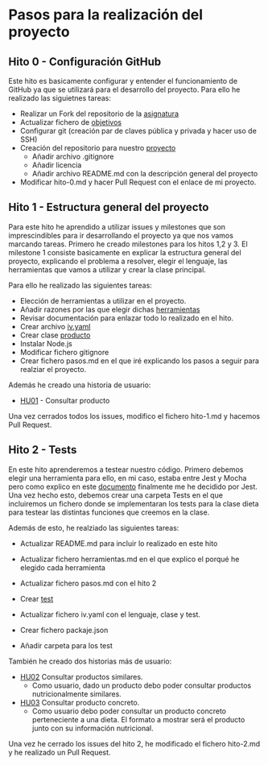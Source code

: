# Pasos para la realización del proyecto

## Hito 0 - Configuración GitHub

Este hito es basicamente configurar y entender el funcionamiento de GitHub ya que se utilizará para el desarrollo del proyecto. Para ello he realizado las siguietnes tareas:

+ Realizar un Fork del repositorio de la [asignatura](https://github.com/JJ/IV-20-21)
+ Actualizar fichero de [objetivos](https://github.com/JJ/IV-20-21/blob/master/objetivos/josemip98.md)
+ Configurar git (creación par de claves pública y privada y hacer uso de SSH)
+ Creación del repositorio para nuestro [proyecto](https://github.com/josemip98/OrganizeUDiet)
  + Añadir archivo .gitignore
  + Añadir licencia
  + Añadir archivo README.md con la descripción general del proyecto
+ Modificar hito-0.md y hacer Pull Request con el enlace de mi proyecto.

## Hito 1 - Estructura general del proyecto

Para este hito he aprendido a utilizar issues y milestones que son imprescindibles para ir desarrollando el proyecto ya que nos vamos marcando tareas.
Primero he creado milestones para los hitos 1,2 y 3. 
El milestone 1 consiste basicamente en explicar la estructura general del proyecto, explicando el problema a resolver, elegir el lenguaje, las herramientas que vamos a utilizar y crear la clase principal.

Para ello he realizado las siguientes tareas:

+ Elección de herramientas a utilizar en el proyecto.
+ Añadir razones por las que elegir dichas [herramientas](https://github.com/josemip98/OrganizeUDiet/blob/master/docs/herramientas.md)
+ Revisar documentación para enlazar todo lo realizado en el hito.
+ Crear archivo [iv.yaml](https://github.com/josemip98/OrganizeUDiet/blob/master/iv.yaml)
+ Crear clase [producto](https://github.com/josemip98/OrganizeUDiet/blob/master/src/producto.js)
+ Instalar Node.js
+ Modificar fichero gitignore
+ Crear fichero pasos.md en el que iré explicando los pasos a seguir para realziar el proyecto.

Además he creado una historia de usuario:

+ [HU01](https://github.com/josemip98/OrganizeUDiet/issues/9) - Consultar producto

Una vez cerrados todos los issues, modifico el fichero hito-1.md y hacemos Pull Request.

## Hito 2 - Tests

En este hito aprenderemos a testear nuestro código. Primero debemos elegir una herramienta para ello, en mi caso, estaba entre Jest y Mocha pero como explico en este [documento](https://github.com/josemip98/OrganizeUDiet/blob/master/docs/herramientas.md) finalmente me he decidido por Jest. Una vez hecho esto, debemos crear una carpeta Tests en el que incluiremos un fichero donde se implementaran los tests para la clase dieta para testear las distintas funciones que creemos en la clase.

Además de esto, he realziado las siguientes tareas:

+ Actualizar README.md para incluir lo realizado en este hito

+ Actualizar fichero herramientas.md en el que explico el porqué he elegido cada herramienta

+ Actualizar fichero pasos.md con el hito 2

+ Crear [test](https://github.com/josemip98/OrganizeUDiet/blob/master/tests/dieta.test.js) 

+ Actualizar fichero iv.yaml con el lenguaje, clase y test.

+ Crear fichero packaje.json 

+ Añadir carpeta para los test

También he creado dos historias más de usuario:

+ [HU02](https://github.com/josemip98/OrganizeUDiet/issues/15) Consultar productos similares.
	+ Como usuario, dado un producto debo poder consultar productos nutricionalmente similares.
+ [HU03](https://github.com/josemip98/OrganizeUDiet/issues/20) Consultar producto concreto.
	+ Como usuario debo poder consultar un producto concreto perteneciente a una dieta. El formato a mostrar será el producto junto con su información nutricional.
  
Una vez he cerrado los issues del hito 2, he modificado el fichero hito-2.md y he realizado un Pull Request.
